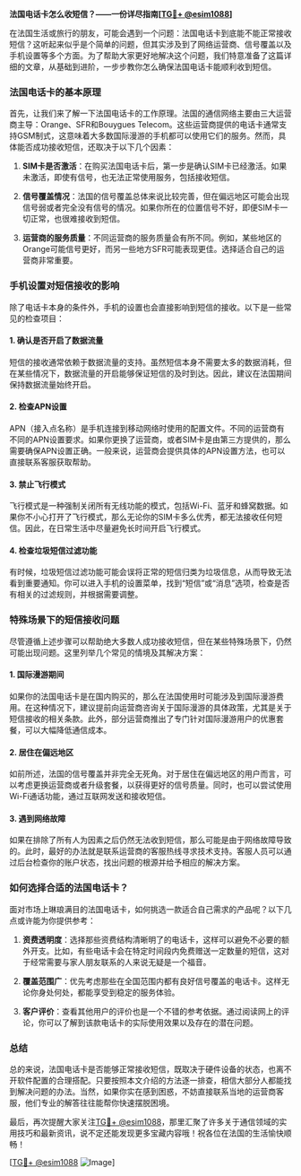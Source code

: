 **法国电话卡怎么收短信？——一份详尽指南[[TG💪+ @esim1088](https://t.me/s/esim1088)]**

在法国生活或旅行的朋友，可能会遇到一个问题：法国电话卡到底能不能正常接收短信？这听起来似乎是个简单的问题，但其实涉及到了网络运营商、信号覆盖以及手机设置等多个方面。为了帮助大家更好地解决这个问题，我们特意准备了这篇详细的文章，从基础到进阶，一步步教你怎么确保法国电话卡能顺利收到短信。

### 法国电话卡的基本原理

首先，让我们来了解一下法国电话卡的工作原理。法国的通信网络主要由三大运营商主导：Orange、SFR和Bouygues Telecom。这些运营商提供的电话卡通常支持GSM制式，这意味着大多数国际漫游的手机都可以使用它们的服务。然而，具体能否成功接收短信，还取决于以下几个因素：

1. **SIM卡是否激活**：在购买法国电话卡后，第一步是确认SIM卡已经激活。如果未激活，即使有信号，也无法正常使用服务，包括接收短信。
   
2. **信号覆盖情况**：法国的信号覆盖总体来说比较完善，但在偏远地区可能会出现信号弱或者完全没有信号的情况。如果你所在的位置信号不好，即便SIM卡一切正常，也很难接收到短信。

3. **运营商的服务质量**：不同运营商的服务质量会有所不同。例如，某些地区的Orange可能信号更好，而另一些地方SFR可能表现更佳。选择适合自己的运营商非常重要。

### 手机设置对短信接收的影响

除了电话卡本身的条件外，手机的设置也会直接影响到短信的接收。以下是一些常见的检查项目：

#### 1. 确认是否开启了数据流量
短信的接收通常依赖于数据流量的支持。虽然短信本身不需要太多的数据消耗，但在某些情况下，数据流量的开启能够保证短信的及时到达。因此，建议在法国期间保持数据流量始终开启。

#### 2. 检查APN设置
APN（接入点名称）是手机连接到移动网络时使用的配置文件。不同的运营商有不同的APN设置要求。如果你更换了运营商，或者SIM卡是由第三方提供的，那么需要确保APN设置正确。一般来说，运营商会提供具体的APN设置方法，也可以直接联系客服获取帮助。

#### 3. 禁止飞行模式
飞行模式是一种强制关闭所有无线功能的模式，包括Wi-Fi、蓝牙和蜂窝数据。如果你不小心打开了飞行模式，那么无论你的SIM卡多么优秀，都无法接收任何短信。因此，在日常生活中尽量避免长时间开启飞行模式。

#### 4. 检查垃圾短信过滤功能
有时候，垃圾短信过滤功能可能会误将正常的短信归类为垃圾信息，从而导致无法看到重要通知。你可以进入手机的设置菜单，找到“短信”或“消息”选项，检查是否有相关的过滤规则，并根据需要调整。

### 特殊场景下的短信接收问题

尽管遵循上述步骤可以帮助绝大多数人成功接收短信，但在某些特殊场景下，仍然可能出现问题。这里列举几个常见的情境及其解决方案：

#### 1. 国际漫游期间
如果你的法国电话卡是在国内购买的，那么在法国使用时可能涉及到国际漫游费用。在这种情况下，建议提前向运营商咨询关于国际漫游的具体政策，尤其是关于短信接收的相关条款。此外，部分运营商推出了专门针对国际漫游用户的优惠套餐，可以大幅降低通信成本。

#### 2. 居住在偏远地区
如前所述，法国的信号覆盖并非完全无死角。对于居住在偏远地区的用户而言，可以考虑更换运营商或者升级套餐，以获得更好的信号质量。同时，也可以尝试使用Wi-Fi通话功能，通过互联网发送和接收短信。

#### 3. 遇到网络故障
如果在排除了所有人为因素之后仍然无法收到短信，那么可能是由于网络故障导致的。此时，最好的办法就是联系运营商的客服热线寻求技术支持。客服人员可以通过后台检查你的账户状态，找出问题的根源并给予相应的解决方案。

### 如何选择合适的法国电话卡？

面对市场上琳琅满目的法国电话卡，如何挑选一款适合自己需求的产品呢？以下几点或许能为你提供参考：

1. **资费透明度**：选择那些资费结构清晰明了的电话卡，这样可以避免不必要的额外开支。比如，有些电话卡会在特定时间段内免费赠送一定数量的短信，这对于经常需要与家人朋友联系的人来说无疑是一个福音。

2. **覆盖范围广**：优先考虑那些在全国范围内都有良好信号覆盖的电话卡。这样无论你身处何处，都能享受到稳定的服务体验。

3. **客户评价**：查看其他用户的评价也是一个不错的参考依据。通过阅读网上的评论，你可以了解到该款电话卡的实际使用效果以及存在的潜在问题。

### 总结

总的来说，法国电话卡是否能够正常接收短信，既取决于硬件设备的状态，也离不开软件配置的合理搭配。只要按照本文介绍的方法逐一排查，相信大部分人都能找到解决问题的办法。当然，如果你实在感到困惑，不妨直接联系当地的运营商客服，他们专业的解答往往能帮你快速摆脱困境。

最后，再次提醒大家关注[TG💪+ @esim1088](https://t.me/s/esim1088)，那里汇聚了许多关于通信领域的实用技巧和最新资讯，说不定还能发现更多宝藏内容哦！祝各位在法国的生活愉快顺畅！

[[TG💪+ @esim1088](https://t.me/s/esim1088) ![Image](https://i.postimg.cc/4NQfJmqS/Snipaste-2025-05-13-00-14-12.png)]